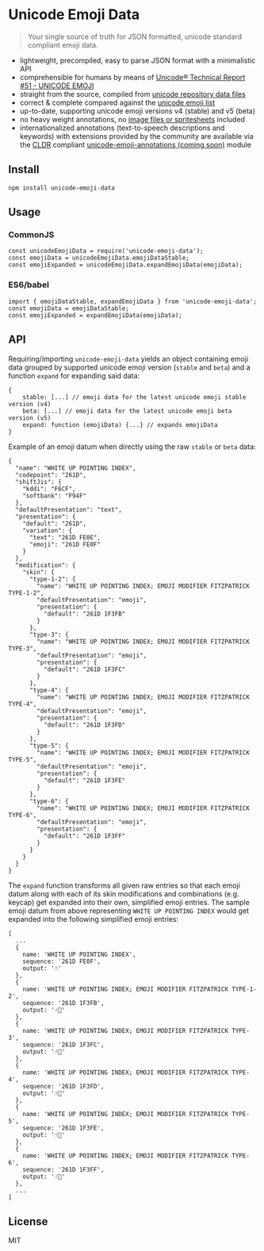 # Unicode Emoji Data

> Your single source of truth for JSON formatted, unicode standard compliant emoji data.

- lightweight, precompiled, easy to parse JSON format with a minimalistic API
- comprehensible for humans by means of [Unicode® Technical Report #51 - UNICODE EMOJI](http://www.unicode.org/reports/tr51/)
- straight from the source, compiled from [unicode repository data files](http://unicode.org/Public/emoji/4.0/)
- correct & complete compared against the [unicode emoji list](http://unicode.org/emoji/charts/emoji-list.html)
- up-to-date, supporting unicode emoji versions v4 (stable) and v5 (beta)
- no heavy weight annotations, no [image files or spritesheets](https://github.com/iamcal/emoji-data) included
- internationalized annotations (text-to-speech descriptions and keywords) with extensions provided by the community are available via the [CLDR](http://cldr.unicode.org/) compliant [unicode-emoji-annotations (coming soon)](TODO) module

## Install

`npm install unicode-emoji-data`

## Usage

### CommonJS

```
const unicodeEmojiData = require('unicode-emoji-data');
const emojiData = unicodeEmojiData.emojiDataStable;
const emojiExpanded = unicodeEmojiData.expandEmojiData(emojiData);
```

### ES6/babel

```
import { emojiDataStable, expandEmojiData } from 'unicode-emoji-data';
const emojiData = emojiDataStable;
const emojiExpanded = expandEmojiData(emojiData);
```

## API

Requiring/importing `unicode-emoji-data` yields an object containing emoji data grouped by supported unicode emoji version (`stable` and `beta`) and a function `expand` for expanding said data:
```
{
    stable: [...] // emoji data for the latest unicode emoji stable version (v4)
    beta: [...] // emoji data for the latest unicode emoji beta version (v5)
    expand: function (emojiData) {...} // expands emojiData
}
```

Example of an emoji datum when directly using the raw `stable` or `beta` data:
```
{
  "name": "WHITE UP POINTING INDEX",
  "codepoint": "261D",
  "shiftJis": {
    "kddi": "F6CF",
    "softbank": "F94F"
  },
  "defaultPresentation": "text",
  "presentation": {
    "default": "261D",
    "variation": {
      "text": "261D FE0E",
      "emoji": "261D FE0F"
    }
  },
  "modification": {
    "skin": {
      "type-1-2": {
        "name": "WHITE UP POINTING INDEX; EMOJI MODIFIER FITZPATRICK TYPE-1-2",
        "defaultPresentation": "emoji",
        "presentation": {
          "default": "261D 1F3FB"
        }
      },
      "type-3": {
        "name": "WHITE UP POINTING INDEX; EMOJI MODIFIER FITZPATRICK TYPE-3",
        "defaultPresentation": "emoji",
        "presentation": {
          "default": "261D 1F3FC"
        }
      },
      "type-4": {
        "name": "WHITE UP POINTING INDEX; EMOJI MODIFIER FITZPATRICK TYPE-4",
        "defaultPresentation": "emoji",
        "presentation": {
          "default": "261D 1F3FD"
        }
      },
      "type-5": {
        "name": "WHITE UP POINTING INDEX; EMOJI MODIFIER FITZPATRICK TYPE-5",
        "defaultPresentation": "emoji",
        "presentation": {
          "default": "261D 1F3FE"
        }
      },
      "type-6": {
        "name": "WHITE UP POINTING INDEX; EMOJI MODIFIER FITZPATRICK TYPE-6",
        "defaultPresentation": "emoji",
        "presentation": {
          "default": "261D 1F3FF"
        }
      }
    }
  }
}
```

The `expand` function transforms all given raw entries so that each emoji datum along with each of its skin modifications and combinations (e.g. keycap) get expanded into their own, simplified emoji entries. The sample emoji datum from above representing `WHITE UP POINTING INDEX` would get expanded into the following simplified emoji entries:

```
[
  ...
  {
    name: 'WHITE UP POINTING INDEX',
    sequence: '261D FE0F',
    output: '☝️'
  },
  {
    name: 'WHITE UP POINTING INDEX; EMOJI MODIFIER FITZPATRICK TYPE-1-2',
    sequence: '261D 1F3FB',
    output: '☝🏻'
  },
  {
    name: 'WHITE UP POINTING INDEX; EMOJI MODIFIER FITZPATRICK TYPE-3',
    sequence: '261D 1F3FC',
    output: '☝🏼'
  },
  {
    name: 'WHITE UP POINTING INDEX; EMOJI MODIFIER FITZPATRICK TYPE-4',
    sequence: '261D 1F3FD',
    output: '☝🏽'
  },
  {
    name: 'WHITE UP POINTING INDEX; EMOJI MODIFIER FITZPATRICK TYPE-5',
    sequence: '261D 1F3FE',
    output: '☝🏾'
  },
  {
    name: 'WHITE UP POINTING INDEX; EMOJI MODIFIER FITZPATRICK TYPE-6',
    sequence: '261D 1F3FF',
    output: '☝🏿'
  },
  ...
]
```

## License

MIT
